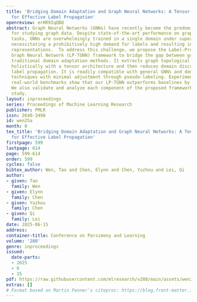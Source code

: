 ```yaml
---
title: 'Bridging Domain Adaptation and Graph Neural Networks: A Tensor-Based Framework
  for Effective Label Propagation'
openreview: erHR9IqQBQ
abstract: Graph Neural Networks (GNNs) have recently become the predominant tools
  for studying graph data. Despite state-of-the-art performance on graph classification
  tasks, GNNs are overwhelmingly trained in a single domain under supervision, thus
  necessitating a prohibitively high demand for labels and resulting in poorly transferable
  representations.  To address this challenge, we propose the Label-Propagation Tensor
  Graph Neural Network (LP-TGNN) framework to bridge the gap between graph data and
  traditional domain adaptation methods. It extracts graph topological information
  holistically with a tensor architecture and then reduces domain discrepancy through
  label propagation. It is readily compatible with general GNNs and domain adaptation
  techniques with minimal adjustment through pseudo-labeling. Experiments on various
  real-world benchmarks show that our LP-TGNN outperforms baselines by a notable margin.
  We also validate and analyze each component of the proposed framework in the ablation
  study.
layout: inproceedings
series: Proceedings of Machine Learning Research
publisher: PMLR
issn: 2640-3498
id: wen25a
month: 0
tex_title: 'Bridging Domain Adaptation and Graph Neural Networks: A Tensor-Based Framework
  for Effective Label Propagation'
firstpage: 599
lastpage: 614
page: 599-614
order: 599
cycles: false
bibtex_author: Wen, Tao and Chen, Elynn and Chen, Yuzhou and Lei, Qi
author:
- given: Tao
  family: Wen
- given: Elynn
  family: Chen
- given: Yuzhou
  family: Chen
- given: Qi
  family: Lei
date: 2025-06-15
address:
container-title: Conference on Parsimony and Learning
volume: '280'
genre: inproceedings
issued:
  date-parts:
  - 2025
  - 6
  - 15
pdf: https://raw.githubusercontent.com/mlresearch/v280/main/assets/wen25a/wen25a.pdf
extras: []
# Format based on Martin Fenner's citeproc: https://blog.front-matter.io/posts/citeproc-yaml-for-bibliographies/
---
```

